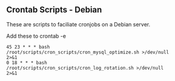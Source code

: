## Crontab Scripts - Debian

These are scripts to faciliate cronjobs on a Debian server.

Add these to crontab -e

<code>45 23 * * * bash /root/scripts/cron_scripts/cron_mysql_optimize.sh >/dev/null 2>&1</code><br>
<code>0 18 * * * bash /root/scripts/cron_scripts/cron_log_rotation.sh >/dev/null 2>&1</code>
